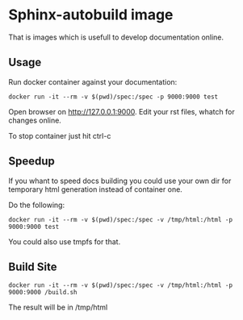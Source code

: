 # Sphinx-autobuild image

That is images which is usefull to develop documentation online.

## Usage

Run docker container against your documentation:

```
docker run -it --rm -v $(pwd)/spec:/spec -p 9000:9000 test
```

Open browser on http://127.0.0.1:9000. Edit your rst files, whatch for changes online.

To stop container just hit ctrl-c

## Speedup

If you whant to speed docs building you could use your own dir for temporary html generation instead of container one.

Do the following:

```
docker run -it --rm -v $(pwd)/spec:/spec -v /tmp/html:/html -p 9000:9000 test
```

You could also use tmpfs for that.

## Build Site

```
docker run -it --rm -v $(pwd)/spec:/spec -v /tmp/html:/html -p 9000:9000 /build.sh
```

The result will be in /tmp/html

